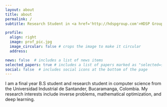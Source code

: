 ```yaml
---
layout: about
title: about
permalink: /
subtitle: Research Student in <a href='http://hdspgroup.com'>HDSP Group</a>. 

profile:
  align: right
  image: prof_pic.jpg
  image_circular: false # crops the image to make it circular
  address: 

news: false  # includes a list of news items
selected_papers: true # includes a list of papers marked as "selected={true}"
social: false  # includes social icons at the bottom of the page
---
```


I am a final year B.S student and research student in computer science from the Universidad Industrial de Santander, Bucaramanga, Colombia. My research interests include inverse problems, mathematical optimization, and deep learning.
